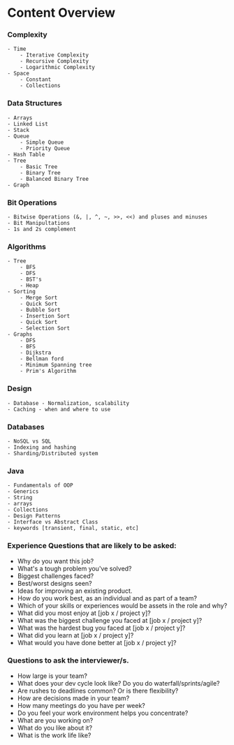 # Content Overview

### Complexity
	- Time 
		- Iterative Complexity
		- Recursive Complexity
		- Logarithmic Complexity
	- Space
		- Constant
		- Collections

### Data Structures
	- Arrays
	- Linked List
	- Stack
	- Queue
		- Simple Queue
		- Priority Queue
	- Hash Table
	- Tree
		- Basic Tree
		- Binary Tree
		- Balanced Binary Tree
	- Graph

### Bit Operations
	- Bitwise Operations (&, |, ^, ~, >>, <<) and pluses and minuses
	- Bit Manipultations
	- 1s and 2s complement
	 

### Algorithms
	- Tree
		- BFS
		- DFS
		- BST's
		- Heap
	- Sorting
		- Merge Sort
		- Quick Sort
		- Bubble Sort
		- Insertion Sort
		- Quick Sort
		- Selection Sort
	- Graphs
		- DFS
		- BFS
		- Dijkstra
		- Bellman ford
		- Minimum Spanning tree
		- Prim's Algorithm

### Design
	- Database - Normalization, scalability
	- Caching - when and where to use

### Databases
	- NoSQL vs SQL
	- Indexing and hashing 
	- Sharding/Distributed system

### Java
	- Fundamentals of OOP
	- Generics
	- String 
	- arrays
	- Collections
	- Design Patterns
	- Interface vs Abstract Class
	- keywords [transient, final, static, etc]





### Experience Questions that are likely to be asked:
- Why do you want this job?
- What's a tough problem you've solved?
- Biggest challenges faced?
- Best/worst designs seen?
- Ideas for improving an existing product.
- How do you work best, as an individual and as part of a team?
- Which of your skills or experiences would be assets in the role and why?
- What did you most enjoy at [job x / project y]?
- What was the biggest challenge you faced at [job x / project y]?
- What was the hardest bug you faced at [job x / project y]?
- What did you learn at [job x / project y]?
- What would you have done better at [job x / project y]?


### Questions to ask the interviewer/s.
- How large is your team?
- What does your dev cycle look like? Do you do waterfall/sprints/agile?
- Are rushes to deadlines common? Or is there flexibility?
- How are decisions made in your team?
- How many meetings do you have per week?
- Do you feel your work environment helps you concentrate?
- What are you working on?
- What do you like about it?
- What is the work life like?